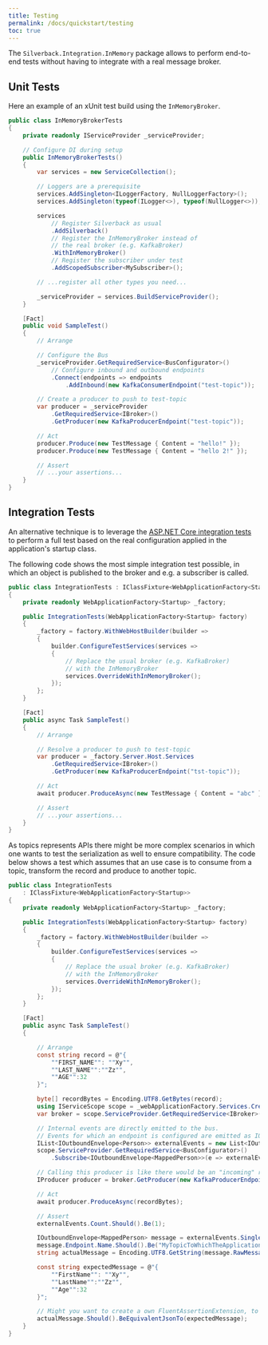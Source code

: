 ```yaml
---
title: Testing
permalink: /docs/quickstart/testing
toc: true
---
```


The `Silverback.Integration.InMemory` package allows to perform end-to-end tests without having to integrate with a real message broker.

## Unit Tests

Here an example of an xUnit test build using the `InMemoryBroker`.

```csharp
public class InMemoryBrokerTests
{
    private readonly IServiceProvider _serviceProvider;

    // Configure DI during setup
    public InMemoryBrokerTests()
    {
        var services = new ServiceCollection();

        // Loggers are a prerequisite
        services.AddSingleton<ILoggerFactory, NullLoggerFactory>();
        services.AddSingleton(typeof(ILogger<>), typeof(NullLogger<>));

        services
            // Register Silverback as usual
            .AddSilverback()
            // Register the InMemoryBroker instead of
            // the real broker (e.g. KafkaBroker)
            .WithInMemoryBroker()
            // Register the subscriber under test
            .AddScopedSubscriber<MySubscriber>();

        // ...register all other types you need...

        _serviceProvider = services.BuildServiceProvider();
    }

    [Fact]
    public void SampleTest()
    {
        // Arrange

        // Configure the Bus
        _serviceProvider.GetRequiredService<BusConfigurator>()
            // Configure inbound and outbound endpoints
            .Connect(endpoints => endpoints
                .AddInbound(new KafkaConsumerEndpoint("test-topic"));

        // Create a producer to push to test-topic
        var producer = _serviceProvider
            .GetRequiredService<IBroker>()
            .GetProducer(new KafkaProducerEndpoint("test-topic"));

        // Act
        producer.Produce(new TestMessage { Content = "hello!" });
        producer.Produce(new TestMessage { Content = "hello 2!" });

        // Assert
        // ...your assertions...
    }
}
```

## Integration Tests

An alternative technique is to leverage the [ASP.NET Core integration tests](https://docs.microsoft.com/en-us/aspnet/core/test/integration-tests) to perform a full test based on the real configuration applied in the application's startup class.

The following code shows the most simple integration test possible, in which an object is published to the broker and e.g. a subscriber is called.

```csharp
public class IntegrationTests : IClassFixture<WebApplicationFactory<Startup>>
{
    private readonly WebApplicationFactory<Startup> _factory;

    public IntegrationTests(WebApplicationFactory<Startup> factory)
    {
        _factory = factory.WithWebHostBuilder(builder =>
        {
            builder.ConfigureTestServices(services =>
            {
                // Replace the usual broker (e.g. KafkaBroker)
                // with the InMemoryBroker
                services.OverrideWithInMemoryBroker();
            });
        };
    }

    [Fact]
    public async Task SampleTest()
    {
        // Arrange

        // Resolve a producer to push to test-topic
        var producer = _factory.Server.Host.Services
            .GetRequiredService<IBroker>()
            .GetProducer(new KafkaProducerEndpoint("tst-topic"));

        // Act
        await producer.ProduceAsync(new TestMessage { Content = "abc" });

        // Assert
        // ...your assertions...
    }
}
```

As topics represents APIs there might be more complex scenarios in which one wants to test the serialization as well to ensure compatibility.
The code below shows a test which assumes that an use case is to consume from a topic, transform the record and produce to another topic.

```csharp
public class IntegrationTests
    : IClassFixture<WebApplicationFactory<Startup>>
{
    private readonly WebApplicationFactory<Startup> _factory;

    public IntegrationTests(WebApplicationFactory<Startup> factory)
    {
        _factory = factory.WithWebHostBuilder(builder =>
        {
            builder.ConfigureTestServices(services =>
            {
                // Replace the usual broker (e.g. KafkaBroker)
                // with the InMemoryBroker
                services.OverrideWithInMemoryBroker();
            });
        };
    }

    [Fact]
    public async Task SampleTest()
    {

        // Arrange
        const string record = @"{
            ""FIRST_NAME"": ""Xy"",
            ""LAST_NAME"":""Zz"",
            ""AGE"":32
        }";

        byte[] recordBytes = Encoding.UTF8.GetBytes(record);
        using IServiceScope scope = _webApplicationFactory.Services.CreateScope();
        var broker = scope.ServiceProvider.GetRequiredService<IBroker>();

        // Internal events are directly emitted to the bus.
        // Events for which an endpoint is configured are emitted as IOutboundEnvelope<T> to the bus.
        IList<IOutboundEnvelope<Person>> externalEvents = new List<IOutboundEnvelope<Person>>();
        scope.ServiceProvider.GetRequiredService<BusConfigurator>()
            .Subscribe<IOutboundEnvelope<MappedPerson>>(e => externalEvents.Add(e));

        // Calling this producer is like there would be an "incoming" record.
        IProducer producer = broker.GetProducer(new KafkaProducerEndpoint("MyTopicFromWhichTheApplicationConsumes"));

        // Act
        await producer.ProduceAsync(recordBytes);

        // Assert
        externalEvents.Count.Should().Be(1);

        IOutboundEnvelope<MappedPerson> message = externalEvents.Single();
        message.Endpoint.Name.Should().Be("MyTopicToWhichTheApplicationWrites");
        string actualMessage = Encoding.UTF8.GetString(message.RawMessage);

        const string expectedMessage = @"{
            ""FirstName"": ""Xy"",
            ""LastName"":""Zz"",
            ""Age"":32
        }";

        // Might you want to create a own FluentAssertionExtension, to do something like this.
        actualMessage.Should().BeEquivalentJsonTo(expectedMessage);
    }
}

```
